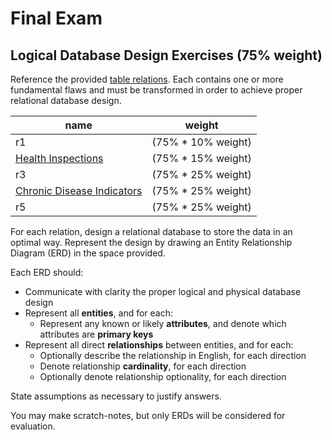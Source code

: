 # Final Exam

## Logical Database Design Exercises (75% weight)

Reference the provided [table relations](/resources/exams/final/relations/). Each contains one or more fundamental flaws and must be transformed in order to achieve proper relational database design.

name | weight
--- | ---
r1 | (75% * 10% weight)
[Health Inspections](/resources/exams/final/relations/health-inspections.md) | (75% * 15% weight)
r3 | (75% * 25% weight)
[Chronic Disease Indicators](/resources/exams/final/relations/disease-indicators.md) | (75% * 25% weight)
r5 | (75% * 25% weight)


For each relation, design a relational database to store the data in an optimal way.
 Represent the design by drawing an Entity Relationship Diagram (ERD) in the space provided.

Each ERD should:

  + Communicate with clarity the proper logical and physical database design
  + Represent all **entities**, and for each:
    + Represent any known or likely **attributes**, and denote which attributes are **primary keys**
  + Represent all direct **relationships** between entities, and for each:
    + Optionally describe the relationship in English, for each direction
    + Denote relationship **cardinality**, for each direction
    + Optionally denote relationship optionality, for each direction

State assumptions as necessary to justify answers.

You may make scratch-notes, but only ERDs will be considered for evaluation.
